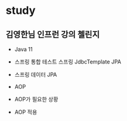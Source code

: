# study


## 김영한님 인프런 강의 첼린지

- Java 11 

- 스프링 통합 테스트 스프링 JdbcTemplate JPA
- 스프링 데이터 JPA

- AOP
- AOP가 필요한 상황
- AOP 적용
